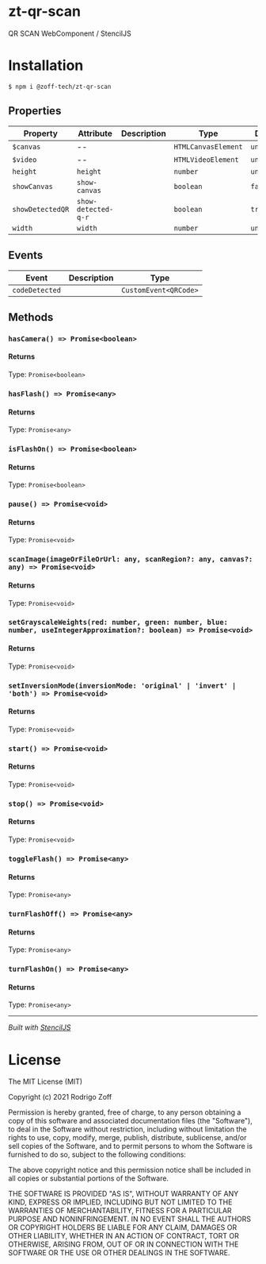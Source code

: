 # zt-qr-scan

QR SCAN WebComponent / StencilJS 



# Installation

```
$ npm i @zoff-tech/zt-qr-scan
```


## Properties

| Property         | Attribute           | Description | Type                | Default     |
| ---------------- | ------------------- | ----------- | ------------------- | ----------- |
| `$canvas`        | --                  |             | `HTMLCanvasElement` | `undefined` |
| `$video`         | --                  |             | `HTMLVideoElement`  | `undefined` |
| `height`         | `height`            |             | `number`            | `undefined` |
| `showCanvas`     | `show-canvas`       |             | `boolean`           | `false`     |
| `showDetectedQR` | `show-detected-q-r` |             | `boolean`           | `true`      |
| `width`          | `width`             |             | `number`            | `undefined` |


## Events

| Event          | Description | Type                  |
| -------------- | ----------- | --------------------- |
| `codeDetected` |             | `CustomEvent<QRCode>` |


## Methods

### `hasCamera() => Promise<boolean>`



#### Returns

Type: `Promise<boolean>`



### `hasFlash() => Promise<any>`



#### Returns

Type: `Promise<any>`



### `isFlashOn() => Promise<boolean>`



#### Returns

Type: `Promise<boolean>`



### `pause() => Promise<void>`



#### Returns

Type: `Promise<void>`



### `scanImage(imageOrFileOrUrl: any, scanRegion?: any, canvas?: any) => Promise<void>`



#### Returns

Type: `Promise<void>`



### `setGrayscaleWeights(red: number, green: number, blue: number, useIntegerApproximation?: boolean) => Promise<void>`



#### Returns

Type: `Promise<void>`



### `setInversionMode(inversionMode: 'original' | 'invert' | 'both') => Promise<void>`



#### Returns

Type: `Promise<void>`



### `start() => Promise<void>`



#### Returns

Type: `Promise<void>`



### `stop() => Promise<void>`



#### Returns

Type: `Promise<void>`



### `toggleFlash() => Promise<any>`



#### Returns

Type: `Promise<any>`



### `turnFlashOff() => Promise<any>`



#### Returns

Type: `Promise<any>`



### `turnFlashOn() => Promise<any>`



#### Returns

Type: `Promise<any>`




----------------------------------------------

*Built with [StencilJS](https://stenciljs.com/)*

# License

The MIT License (MIT)

Copyright (c) 2021 Rodrigo Zoff

Permission is hereby granted, free of charge, to any person obtaining a copy of this software and associated documentation files (the "Software"), to deal in the Software without restriction, including without limitation the rights to use, copy, modify, merge, publish, distribute, sublicense, and/or sell copies of the Software, and to permit persons to whom the Software is furnished to do so, subject to the following conditions:

The above copyright notice and this permission notice shall be included in all copies or substantial portions of the Software.

THE SOFTWARE IS PROVIDED "AS IS", WITHOUT WARRANTY OF ANY KIND, EXPRESS OR IMPLIED, INCLUDING BUT NOT LIMITED TO THE WARRANTIES OF MERCHANTABILITY, FITNESS FOR A PARTICULAR PURPOSE AND NONINFRINGEMENT. IN NO EVENT SHALL THE AUTHORS OR COPYRIGHT HOLDERS BE LIABLE FOR ANY CLAIM, DAMAGES OR OTHER LIABILITY, WHETHER IN AN ACTION OF CONTRACT, TORT OR OTHERWISE, ARISING FROM, OUT OF OR IN CONNECTION WITH THE SOFTWARE OR THE USE OR OTHER DEALINGS IN THE SOFTWARE.
